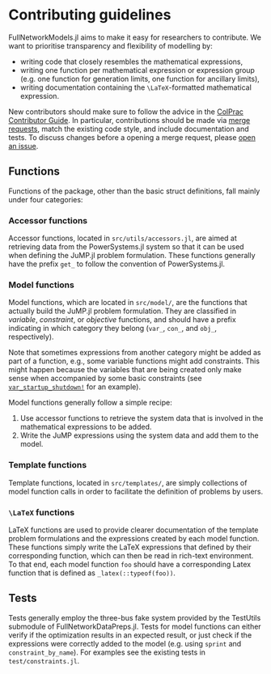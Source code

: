 # Contributing guidelines

FullNetworkModels.jl aims to make it easy for researchers to contribute.
We want to prioritise transparency and flexibility of modelling by:
- writing code that closely resembles the mathematical expressions,
- writing one function per mathematical expression or expression group (e.g. one function for generation limits, one function for ancillary limits),
- writing documentation containing the ``\LaTeX``-formatted mathematical expression.

New contributors should make sure to follow the advice in the [ColPrac Contributor Guide](https://github.com/SciML/ColPrac).
In particular, contributions should be made via [merge requests](https://gitlab.invenia.ca/invenia/research/FullNetworkModels.jl/-/merge_requests), match the existing code style, and include documentation and tests. 
To discuss changes before a opening a merge request, please [open an issue](https://gitlab.invenia.ca/invenia/research/FullNetworkModels.jl/-/issues).

## Functions

Functions of the package, other than the basic struct definitions, fall mainly under four categories:

### Accessor functions

Accessor functions, located in `src/utils/accessors.jl`, are aimed at retrieving data from the PowerSystems.jl system so that it can be used when defining the JuMP.jl problem formulation.
These functions generally have the prefix `get_` to follow the convention of PowerSystems.jl.

### Model functions

Model functions, which are located in `src/model/`, are the functions that actually build the JuMP.jl problem formulation.
They are classified in _variable_, _constraint_, or _objective_ functions, and should have a prefix indicating in which category they belong (`var_`, `con_`, and `obj_`, respectively).

Note that sometimes expressions from another category might be added as part of a function, e.g., some variable functions might add constraints.
This might happen because the variables that are being created only make sense when accompanied by some basic constraints (see [`var_startup_shutdown!`](@ref) for an example).

Model functions generally follow a simple recipe:

1. Use accessor functions to retrieve the system data that is involved in the mathematical expressions to be added.
2. Write the JuMP expressions using the system data and add them to the model.

### Template functions

Template functions, located in `src/templates/`, are simply collections of model function calls in order to facilitate the definition of problems by users.

### ``\LaTeX`` functions

LaTeX functions are used to provide clearer documentation of the template problem formulations and the expressions created by each model function.
These functions simply write the LaTeX expressions that defined by their corresponding function, which can then be read in rich-text environment.
To that end, each model function `foo` should have a corresponding Latex function that is defined as `_latex(::typeof(foo))`.

## Tests

Tests generally employ the three-bus fake system provided by the TestUtils submodule of FullNetworkDataPreps.jl.
Tests for model functions can either verify if the optimization results in an expected result, or just check if the expressions were correctly added to the model (e.g. using `sprint` and `constraint_by_name`).
For examples see the existing tests in `test/constraints.jl`.